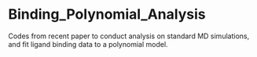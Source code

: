 # Binding_Polynomial_Analysis
Codes from recent paper to conduct analysis on standard MD simulations, and fit ligand binding data to a polynomial model.
